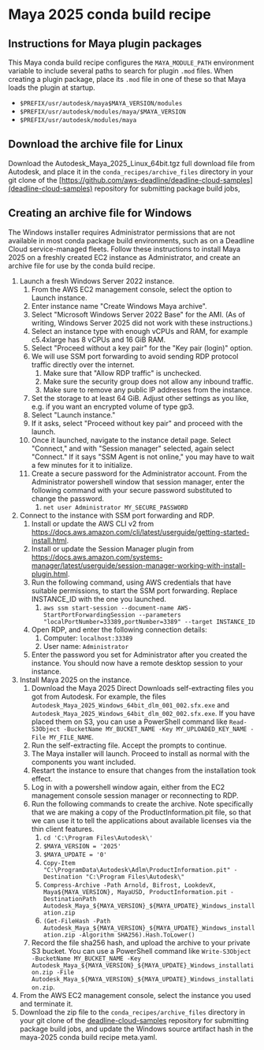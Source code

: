 # Maya 2025 conda build recipe

## Instructions for Maya plugin packages

This Maya conda build recipe configures the `MAYA_MODULE_PATH` environment variable
to include several paths to search for plugin `.mod` files. When creating a plugin
package, place its `.mod` file in one of these so that Maya loads the plugin at startup.

* `$PREFIX/usr/autodesk/maya$MAYA_VERSION/modules`
* `$PREFIX/usr/autodesk/modules/maya/$MAYA_VERSION`
* `$PREFIX/usr/autodesk/modules/maya`

## Download the archive file for Linux

Download the Autodesk_Maya_2025_Linux_64bit.tgz full download file from Autodesk, and
place it in the `conda_recipes/archive_files` directory in your git clone of the
[https://github.com/aws-deadline/deadline-cloud-samples](deadline-cloud-samples) repository for
submitting package build jobs,

## Creating an archive file for Windows

The Windows installer requires Administrator permissions that are not available in most conda package
build environments, such as on a Deadline Cloud service-managed fleets. Follow these instructions to
install Maya 2025 on a freshly created EC2 instance as Administrator, and create an archive file
for use by the conda build recipe.

1. Launch a fresh Windows Server 2022 instance.
    1. From the AWS EC2 management console, select the option to Launch instance.
    2. Enter instance name "Create Windows Maya archive".
    3. Select "Microsoft Windows Server 2022 Base" for the AMI. (As of writing, Windows Server 2025 did not work with these instructions.)
    4. Select an instance type with enough vCPUs and RAM, for example c5.4xlarge has 8 vCPUs and 16 GiB RAM.
    5. Select "Proceed without a key pair" for the "Key pair (login)" option.
    6. We will use SSM port forwarding to avoid sending RDP protocol traffic directly over the internet.
        1. Make sure that "Allow RDP traffic" is unchecked.
        2. Make sure the security group does not allow any inbound traffic.
        3. Make sure to remove any public IP addresses from the instance.
    7. Set the storage to at least 64 GiB. Adjust other settings as you like, e.g. if you want an encrypted volume of type gp3.
    8. Select "Launch instance."
    9. If it asks, select "Proceed without key pair" and proceed with the launch.
    10. Once it launched, navigate to the instance detail page. Select "Connect," and with "Session manager" selected, again select "Connect."
        If it says "SSM Agent is not online," you may have to wait a few minutes for it to initialize.
    11. Create a secure password for the Administrator account. From the Administrator powershell window that session manager,
        enter the following command with your secure password substituted to change the password.
        1. `net user Administrator MY_SECURE_PASSWORD`
2. Connect to the instance with SSM port forwarding and RDP.
    1. Install or update the AWS CLI v2 from https://docs.aws.amazon.com/cli/latest/userguide/getting-started-install.html.
    2. Install or update the Session Manager plugin from https://docs.aws.amazon.com/systems-manager/latest/userguide/session-manager-working-with-install-plugin.html.
    3. Run the following command, using AWS credentials that have suitable permissions, to start the SSM port forwarding. Replace INSTANCE_ID with the one you launched.
        1. `aws ssm start-session --document-name AWS-StartPortForwardingSession --parameters "localPortNumber=33389,portNumber=3389" --target INSTANCE_ID`
    4. Open RDP, and enter the following connection details:
        1. Computer: `localhost:33389`
        2. User name: `Administrator`
    5. Enter the password you set for Administrator after you created the instance. You should now have a remote desktop session to your instance.
3. Install Maya 2025 on the instance.
    1. Download the Maya 2025 Direct Downloads self-extracting files you got from Autodesk. For example, the files
       `Autodesk_Maya_2025_Windows_64bit_dlm_001_002.sfx.exe` and `Autodesk_Maya_2025_Windows_64bit_dlm_002_002.sfx.exe`.
       If you have placed them on S3, you can use a PowerShell command like `Read-S3Object -BucketName MY_BUCKET_NAME -Key MY_UPLOADED_KEY_NAME -File MY_FILE_NAME`.
    2. Run the self-extracting file. Accept the prompts to continue.
    3. The Maya installer will launch. Proceed to install as normal with the components you want included.
    4. Restart the instance to ensure that changes from the installation took effect.
    5. Log in with a powershell window again, either from the EC2 management console session manager or reconnecting to RDP.
    5. Run the following commands to create the archive. Note specifically that we are making a copy of the ProductInformation.pit file, so that we
       can use it to tell the applications about available licenses via the thin client features.
        1. `cd 'C:\Program Files\Autodesk\'`
        2. `$MAYA_VERSION = '2025'`
        3. `$MAYA_UPDATE = '0'`
        2. `Copy-Item "C:\ProgramData\Autodesk\Adlm\ProductInformation.pit" -Destination "C:\Program Files\Autodesk\"`
        2. `Compress-Archive -Path Arnold, Bifrost, LookdevX, Maya${MAYA_VERSION}, MayaUSD, ProductInformation.pit -DestinationPath Autodesk_Maya_${MAYA_VERSION}_${MAYA_UPDATE}_Windows_installation.zip`
        3. `(Get-FileHash -Path Autodesk_Maya_${MAYA_VERSION}_${MAYA_UPDATE}_Windows_installation.zip -Algorithm SHA256).Hash.ToLower()`
    6. Record the file sha256 hash, and upload the archive to your private S3 bucket. You can use a PowerShell command like
       `Write-S3Object -BucketName MY_BUCKET_NAME -Key Autodesk_Maya_${MAYA_VERSION}_${MAYA_UPDATE}_Windows_installation.zip -File Autodesk_Maya_${MAYA_VERSION}_${MAYA_UPDATE}_Windows_installation.zip`.
4. From the AWS EC2 management console, select the instance you used and terminate it.
5. Download the zip file to the `conda_recipes/archive_files` directory in your git clone of the
   [deadline-cloud-samples](https://github.com/aws-deadline/deadline-cloud-samples) repository for
   submitting package build jobs, and update the Windows source artifact hash in the maya-2025 conda
   build recipe meta.yaml.
